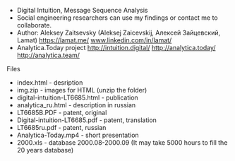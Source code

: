 - Digital Intuition, Message Sequence Analysis
- Social engineering researchers can use my findings or contact me to collaborate.
- Author: Aleksey Zaitsevsky (Aleksej Zaicevskij, Алексей Зайцевский, Lamat) https://lamat.me/   www.linkedin.com/in/lamat/
- Analytica.Today project  http://intuition.digital/   http://analytica.today/   http://analytica.team/

Files
- index.html  - desription
- img.zip  -  images for HTML (unzip the folder)
- digital-intuition-LT6685.html  - publication
- analytica_ru.html - description in russian
- LT6685B.PDF - patent, original
- Digital-intuition-LT6685.pdf - patent, translation
- LT6685ru.pdf - patent, russian
- Analytica-Today.mp4  - short presentation
- 2000.xls - database 2000.08-2000.09 (It may take 5000 hours to fill the 20 years database)

<!---
Zaitsevsky/Zaitsevsky is a ✨ special ✨ repository because its `README.md` (this file) appears on your GitHub profile.
You can click the Preview link to take a look at your changes.
--->
